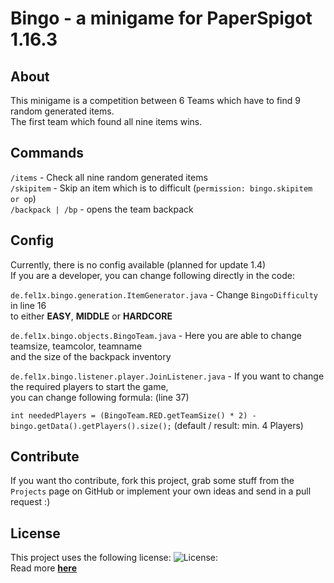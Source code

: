 # Bingo -  a minigame for PaperSpigot 1.16.3

## About
This minigame is a competition between 6 Teams which have to find 9 random generated items. </br>
The first team which found all nine items wins.

## Commands
`/items` - Check all nine random generated items <br>
`/skipitem` - Skip an item which is to difficult (`permission: bingo.skipitem or op`) </br>
`/backpack | /bp` - opens the team backpack

## Config
Currently, there is no config available (planned for update 1.4) </br>
If you are a developer, you can change following directly in the code: </br>

`de.fel1x.bingo.generation.ItemGenerator.java` - Change `BingoDifficulty` in line 16 </br>
to either **EASY**, **MIDDLE** or **HARDCORE**

`de.fel1x.bingo.objects.BingoTeam.java` - Here you are able to change teamsize, teamcolor, teamname </br>
 and the size of the backpack inventory
 
`de.fel1x.bingo.listener.player.JoinListener.java` - If you want to change the required players to start the game, </br>
you can change following formula: (line 37) </br>

`int neededPlayers = (BingoTeam.RED.getTeamSize() * 2) - bingo.getData().getPlayers().size();` (default / result: min. 4 Players) </br>

## Contribute 
If you want tho contribute, fork this project, grab some stuff from the `Projects` page on GitHub or implement your own ideas
and send in a pull request :)

## License
This project uses the following license:
![License:](https://licensebuttons.net/l/by-nc-sa/4.0/88x31.png "Attribution-NonCommercial-ShareAlike 4.0 International") </br>
Read more **[here](https://creativecommons.org/licenses/by-nc-sa/4.0/)**


